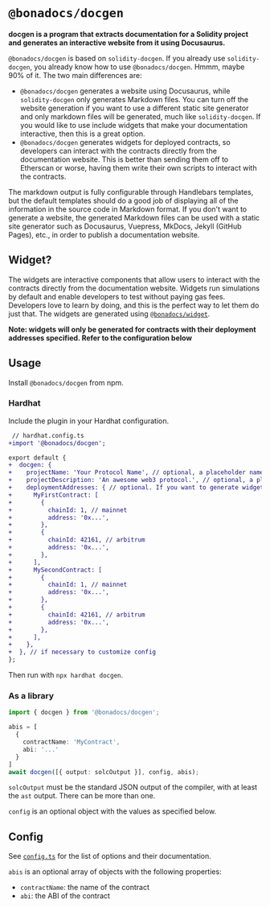 # `@bonadocs/docgen`

__docgen is a program that extracts documentation for a Solidity project and generates an
interactive website from it using Docusaurus.__

`@bonadocs/docgen` is based on `solidity-docgen`. If you already use `solidity-docgen`, you
already know how to use `@bonadocs/docgen`. Hmmm, maybe 90% of it. The two main differences are:

- `@bonadocs/docgen` generates a website using Docusaurus, while `solidity-docgen` only generates
  Markdown files. You can turn off the website generation if you want to use a different static site
  generator and only markdown files will be generated, much like `solidity-docgen`. If you would like
  to use include widgets that make your documentation interactive, then this is a great option.
- `@bonadocs/docgen` generates widgets for deployed contracts, so developers can interact with the
  contracts directly from the documentation website. This is better than sending them off to Etherscan
  or worse, having them write their own scripts to interact with the contracts.

The markdown output is fully configurable through Handlebars templates, but the default templates should
do a good job of displaying all of the information in the source code in Markdown format. If you don't
want to generate a website, the generated Markdown files can be used with a static site generator 
such as Docusaurus, Vuepress, MkDocs, Jekyll (GitHub Pages), etc., in order to publish a documentation
website.

## Widget?

The widgets are interactive components that allow users to interact with the contracts directly from
the documentation website. Widgets run simulations by default and enable developers to test without
paying gas fees. Developers love to learn by doing, and this is the perfect way to let them do just that.
The widgets are generated using [`@bonadocs/widget`](https://github.com/bonadocs/widget).

__Note: widgets will only be generated for contracts with their deployment addresses specified.
Refer to the configuration below__

## Usage

Install `@bonadocs/docgen` from npm.

### Hardhat

Include the plugin in your Hardhat configuration.

```diff
 // hardhat.config.ts
+import '@bonadocs/docgen';

export default {
+  docgen: {
+    projectName: 'Your Protocol Name', // optional, a placeholder name will be used if omitted
+    projectDescription: 'An awesome web3 protocol.', // optional, a placeholder description will be used if omitted
+    deploymentAddresses: { // optional. If you want to generate widgets for deployed contracts
+      MyFirstContract: [
+        {
+          chainId: 1, // mainnet
+          address: '0x...',
+        },
+        {
+          chainId: 42161, // arbitrum
+          address: '0x...',
+        },
+      ],
+      MySecondContract: [
+        {
+          chainId: 1, // mainnet
+          address: '0x...',
+        },
+        {
+          chainId: 42161, // arbitrum
+          address: '0x...',
+        },
+      ],
+    },
+  }, // if necessary to customize config
};
```

Then run with `npx hardhat docgen`.

### As a library

```typescript
import { docgen } from '@bonadocs/docgen';

abis = [
  {
    contractName: 'MyContract',
    abi: '...'
  }
]
await docgen([{ output: solcOutput }], config, abis);
```

`solcOutput` must be the standard JSON output of the compiler, with at least the `ast` output. There can be more than one.

`config` is an optional object with the values as specified below.

## Config

See [`config.ts`](./src/lib/config.ts) for the list of options and their documentation.

`abis` is an optional array of objects with the following properties:

- `contractName`: the name of the contract
- `abi`: the ABI of the contract
